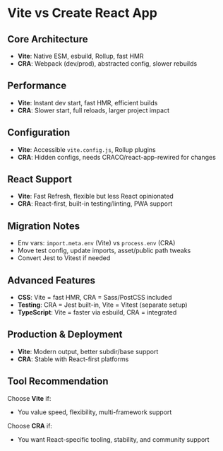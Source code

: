 #  Vite vs Create React App  

##  Core Architecture
- **Vite**: Native ESM, esbuild, Rollup, fast HMR
- **CRA**: Webpack (dev/prod), abstracted config, slower rebuilds

##  Performance
- **Vite**: Instant dev start, fast HMR, efficient builds
- **CRA**: Slower start, full reloads, larger project impact

##  Configuration
- **Vite**: Accessible `vite.config.js`, Rollup plugins
- **CRA**: Hidden configs, needs CRACO/react-app-rewired for changes

##  React Support
- **Vite**: Fast Refresh, flexible but less React opinionated
- **CRA**: React-first, built-in testing/linting, PWA support

## Migration Notes
- Env vars: `import.meta.env` (Vite) vs `process.env` (CRA)
- Move test config, update imports, asset/public path tweaks
- Convert Jest to Vitest if needed

## Advanced Features
- **CSS**: Vite = fast HMR, CRA = Sass/PostCSS included
- **Testing**: CRA = Jest built-in, Vite = Vitest (separate setup)
- **TypeScript**: Vite = faster via esbuild, CRA = integrated

## Production & Deployment
- **Vite**: Modern output, better subdir/base support
- **CRA**: Stable with React-first platforms

## Tool Recommendation
Choose **Vite** if:
- You value speed, flexibility, multi-framework support

Choose **CRA** if:
- You want React-specific tooling, stability, and community support
